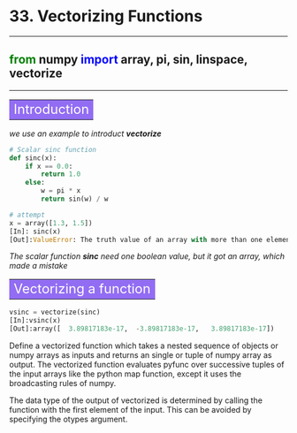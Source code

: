# 33. Vectorizing Functions
---------------------------

## <font color="green">from</font> numpy <font color="blue">import</font> array, pi, sin, linspace, vectorize

----------------------------

**<table><tr><td bgcolor=#926df3><font color="white" size=5>Introduction</font></td></tr></table>**

*we use an example to introduct __vectorize__*

```python
# Scalar sinc function
def sinc(x):
    if x == 0.0:
        return 1.0
    else:
        w = pi * x
        return sin(w) / w
```

```python
# attempt
x = array([1.3, 1.5])
[In]: sinc(x)
[Out]:ValueError: The truth value of an array with more than one element is ambiguous. Use a.any() or a.all()
```

*The scalar function __sinc__ need one boolean value, but it got an array, which made a mistake*

**<table><tr><td bgcolor=#926df3><font color="white" size=5>Vectorizing a function</font></td></tr></table>**

```python
vsinc = vectorize(sinc)
[In]:vsinc(x)
[Out]:array([  3.89817183e-17,  -3.89817183e-17,   3.89817183e-17])
```

Define a vectorized function which takes a nested sequence of objects or numpy arrays as inputs and returns an single or tuple of numpy array as output. The vectorized function evaluates pyfunc over successive tuples of the input arrays like the python map function, except it uses the broadcasting rules of numpy.

The data type of the output of vectorized is determined by calling the function with the first element of the input. This can be avoided by specifying the otypes argument.
